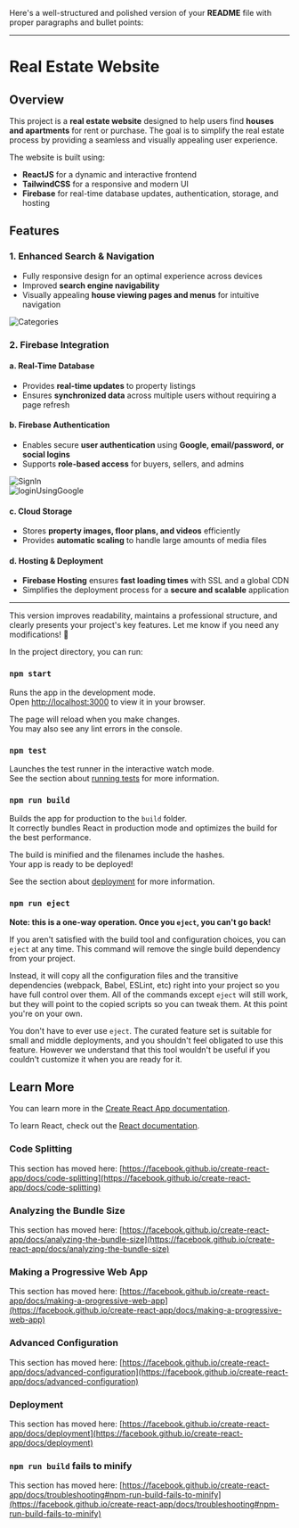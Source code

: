 Here's a well-structured and polished version of your **README** file with proper paragraphs and bullet points:  

---

# **Real Estate Website**  

## **Overview**  
This project is a **real estate website** designed to help users find **houses and apartments** for rent or purchase. The goal is to simplify the real estate process by providing a seamless and visually appealing user experience.  

The website is built using:  
- **ReactJS** for a dynamic and interactive frontend  
- **TailwindCSS** for a responsive and modern UI  
- **Firebase** for real-time database updates, authentication, storage, and hosting  

## **Features**  

### **1. Enhanced Search & Navigation**  
- Fully responsive design for an optimal experience across devices  
- Improved **search engine navigability**  
- Visually appealing **house viewing pages and menus** for intuitive navigation  

![Categories](https://github.com/user-attachments/assets/095e9ea1-059c-4f43-95d0-9b53e24c74bc)  

### **2. Firebase Integration**  

#### **a. Real-Time Database**  
- Provides **real-time updates** to property listings  
- Ensures **synchronized data** across multiple users without requiring a page refresh  

#### **b. Firebase Authentication**  
- Enables secure **user authentication** using **Google, email/password, or social logins**  
- Supports **role-based access** for buyers, sellers, and admins  

![SignIn](https://github.com/user-attachments/assets/44f95d2b-f239-4140-918c-aef09fc577ae)  
![loginUsingGoogle](https://github.com/user-attachments/assets/b8f1689c-4462-4db5-bb62-b9cc30063194)  

#### **c. Cloud Storage**  
- Stores **property images, floor plans, and videos** efficiently  
- Provides **automatic scaling** to handle large amounts of media files  

#### **d. Hosting & Deployment**  
- **Firebase Hosting** ensures **fast loading times** with SSL and a global CDN  
- Simplifies the deployment process for a **secure and scalable** application  

---

This version improves readability, maintains a professional structure, and clearly presents your project's key features. Let me know if you need any modifications! 🚀

In the project directory, you can run:

### `npm start`

Runs the app in the development mode.\
Open [http://localhost:3000](http://localhost:3000) to view it in your browser.

The page will reload when you make changes.\
You may also see any lint errors in the console.

### `npm test`

Launches the test runner in the interactive watch mode.\
See the section about [running tests](https://facebook.github.io/create-react-app/docs/running-tests) for more information.

### `npm run build`

Builds the app for production to the `build` folder.\
It correctly bundles React in production mode and optimizes the build for the best performance.

The build is minified and the filenames include the hashes.\
Your app is ready to be deployed!

See the section about [deployment](https://facebook.github.io/create-react-app/docs/deployment) for more information.

### `npm run eject`

**Note: this is a one-way operation. Once you `eject`, you can't go back!**

If you aren't satisfied with the build tool and configuration choices, you can `eject` at any time. This command will remove the single build dependency from your project.

Instead, it will copy all the configuration files and the transitive dependencies (webpack, Babel, ESLint, etc) right into your project so you have full control over them. All of the commands except `eject` will still work, but they will point to the copied scripts so you can tweak them. At this point you're on your own.

You don't have to ever use `eject`. The curated feature set is suitable for small and middle deployments, and you shouldn't feel obligated to use this feature. However we understand that this tool wouldn't be useful if you couldn't customize it when you are ready for it.

## Learn More

You can learn more in the [Create React App documentation](https://facebook.github.io/create-react-app/docs/getting-started).

To learn React, check out the [React documentation](https://reactjs.org/).

### Code Splitting

This section has moved here: [https://facebook.github.io/create-react-app/docs/code-splitting](https://facebook.github.io/create-react-app/docs/code-splitting)

### Analyzing the Bundle Size

This section has moved here: [https://facebook.github.io/create-react-app/docs/analyzing-the-bundle-size](https://facebook.github.io/create-react-app/docs/analyzing-the-bundle-size)

### Making a Progressive Web App

This section has moved here: [https://facebook.github.io/create-react-app/docs/making-a-progressive-web-app](https://facebook.github.io/create-react-app/docs/making-a-progressive-web-app)

### Advanced Configuration

This section has moved here: [https://facebook.github.io/create-react-app/docs/advanced-configuration](https://facebook.github.io/create-react-app/docs/advanced-configuration)

### Deployment

This section has moved here: [https://facebook.github.io/create-react-app/docs/deployment](https://facebook.github.io/create-react-app/docs/deployment)

### `npm run build` fails to minify

This section has moved here: [https://facebook.github.io/create-react-app/docs/troubleshooting#npm-run-build-fails-to-minify](https://facebook.github.io/create-react-app/docs/troubleshooting#npm-run-build-fails-to-minify)
